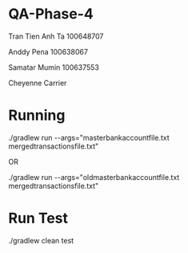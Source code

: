# QA-Phase-4

Tran Tien Anh Ta  100648707

Anddy Pena        100638067

Samatar Mumin     100637553     

Cheyenne Carrier  

# Running
./gradlew run --args="masterbankaccountfile.txt mergedtransactionsfile.txt"

OR 

./gradlew run --args="oldmasterbankaccountfile.txt mergedtransactionsfile.txt"

# Run Test
./gradlew clean test